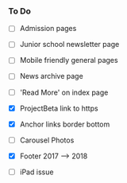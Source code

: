 ### To Do


- [ ] Admission pages
- [ ] Junior school newsletter page
- [ ] Mobile friendly general pages
- [ ] News archive page
- [ ] 'Read More' on index page
- [x] ProjectBeta link to https
- [x] Anchor links border bottom
- [ ] Carousel Photos
- [x] Footer 2017 --> 2018

- [ ] iPad issue